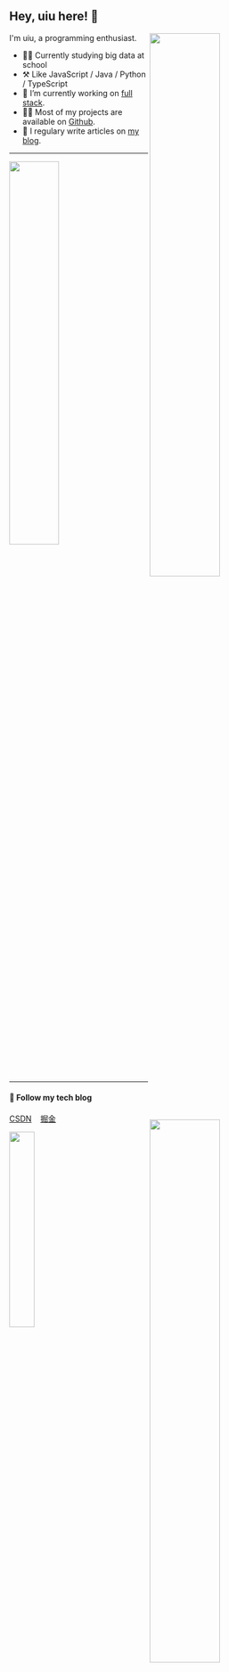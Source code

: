 
## Hey, uiu here! :wave:


<a href="https://github.com/uiuing" target="_blank"><img align="right" width="50%" src="https://github-readme-stats.vercel.app/api?username=uiuing&count_private=true&show_icons=true&hide=issues" draggable="false"></a>

I'm uiu, a programming enthusiast.

-   👨‍🎓 Currently studying big data at school
-   ⚒️ Like JavaScript / Java / Python / TypeScript
-   🔭 I’m currently working on <a href="https://www.w3schools.com/whatis/whatis_fullstack.asp" target="_blank">full stack</a>.
-   👨‍💻 Most of my projects are available on <a href="https://github.com/uiuing" target="_blank">Github</a>.
-   📝 I regulary write articles on <a href="https://uiuing.blog.csdn.net/" target="_blank">my blog</a>.

---




<a href="https://github.com/uiuing" target="_blank"><img align="right" width="50%" src="https://github-readme-streak-stats.herokuapp.com/?user=uiuing" draggable="false"></a>



<a href="https://github.com/uiuing" target="_blank"><img   width="42%" src="https://github-readme-stats.vercel.app/api/top-langs/?username=uiuing&layout=compact&hide=css,html" draggable="false"></a>


---


#### 🌟 **Follow my tech blog**

<a href="https://uiuing.blog.csdn.net" target="_blank">CSDN</a>  &nbsp;&nbsp; <a href="https://juejin.cn/user/4037839851890990" target="_blank">掘金</a>  



<a href="https://uiuing.blog.csdn.net" target="_blank">
<img align="left" width="30%" src="https://user-images.githubusercontent.com/73827386/155535171-41d4c49e-c4b7-435a-bc5d-7a3c8a883cb5.png" draggable="false">
</a>





